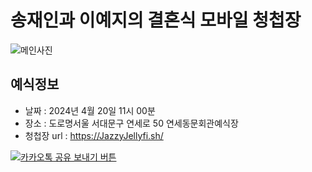 # 송재인과 이예지의 결혼식 모바일 청첩장
![메인사진](https://github.com/SongJaeIn/wedding-card/blob/master/docs/images/invitation.png)

## 예식정보

* 날짜 : 2024년 4월 20일 11시 00분
* 장소 : 도로명서울 서대문구 연세로 50 연세동문회관예식장
* 청첩장 url : https://JazzyJellyfi.sh/
  
<script src="https://t1.kakaocdn.net/kakao_js_sdk/2.6.0/kakao.min.js"
  integrity="sha384-6MFdIr0zOira1CHQkedUqJVql0YtcZA1P0nbPrQYJXVJZUkTk/oX4U9GhUIs3/z8" crossorigin="anonymous"></script>
<script>
  Kakao.init('10b7d849b50944e0075f12ef740c7102'); // 사용하려는 앱의 JavaScript 키 입력
</script>

<a id="kakaotalk-sharing-btn" href="javascript:;">
  <img src="https://developers.kakao.com/assets/img/about/logos/kakaotalksharing/kakaotalk_sharing_btn_medium.png"
    alt="카카오톡 공유 보내기 버튼" />
</a>

<script>
  Kakao.Share.createCustomButton({
    container: '#kakaotalk-sharing-btn',
    templateId: 103693,
  });
</script>
